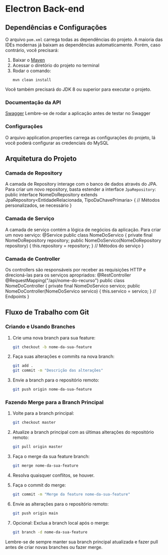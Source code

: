 # Electron Back-end

## Dependências e Configurações

O arquivo `pom.xml` carrega todas as dependências do projeto. A maioria das IDEs modernas já baixam as dependências
automaticamente. Porém, caso contrário, você precisará:

1. Baixar o [Maven](https://maven.apache.org/download.cgi)
2. Acessar o diretório do projeto no terminal
3. Rodar o comando:
   ```
   mvn clean install
   ```

Você também precisará do JDK 8 ou superior para executar o projeto.

### Documentação da API
[Swagger](http://localhost:8080/swagger-ui/index.html)
Lembre-se de rodar a aplicação antes de testar no Swagger

### Configurações

O arquivo application.properties carrega as configurações do projeto, lá você poderá configurar as credenciais do MySQL

## Arquitetura do Projeto

### Camada de Repository

A camada de Repository interage com o banco de dados através do JPA. Para criar um novo repository, basta estender a
interface `JpaRepository`:
public interface NomeDoRepository extends JpaRepository<EntidadeRelacionada, TipoDaChavePrimaria> {
// Métodos personalizados, se necessário
}

### Camada de Serviço

A camada de serviço contém a lógica de negócios da aplicação. Para criar um novo serviço:
@Service
public class NomeDoServico {
private final NomeDoRepository repository;
public NomeDoServico(NomeDoRepository repository) {
this.repository = repository;
}
// Métodos do serviço
}

### Camada de Controller

Os controllers são responsáveis por receber as requisições HTTP e direcioná-las para os serviços apropriados:
@RestController
@RequestMapping("/api/nome-do-recurso")
public class NomeDoController {
private final NomeDoServico servico;
public NomeDoController(NomeDoServico servico) {
this.servico = servico;
}
// Endpoints
}

## Fluxo de Trabalho com Git

### Criando e Usando Branches

1. Crie uma nova branch para sua feature:
   ```bash
   git checkout -b nome-da-sua-feature
   ```

2. Faça suas alterações e commits na nova branch:
   ```bash
   git add .
   git commit -m "Descrição das alterações"
   ```

3. Envie a branch para o repositório remoto:
   ```bash
   git push origin nome-da-sua-feature
   ```

### Fazendo Merge para a Branch Principal

1. Volte para a branch principal:
   ```bash
   git checkout master
   ```

2. Atualize a branch principal com as últimas alterações do repositório remoto:
   ```bash
   git pull origin master
   ```

3. Faça o merge da sua feature branch:
   ```bash
   git merge nome-da-sua-feature
   ```

4. Resolva quaisquer conflitos, se houver.

5. Faça o commit do merge:
   ```bash
   git commit -m "Merge da feature nome-da-sua-feature"
   ```

6. Envie as alterações para o repositório remoto:
   ```bash
   git push origin main
   ```

7. Opcional: Exclua a branch local após o merge:
   ```bash
   git branch -d nome-da-sua-feature
   ```

Lembre-se de sempre manter sua branch principal atualizada e fazer pull antes de criar novas branches ou fazer merge.